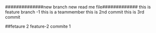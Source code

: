 ##############new branch new read me file#############
this is feature branch -1 this is a teammember
this is 2nd commit
this is 3rd commit

##fetaure 2
feature-2 commite 1 <br />
